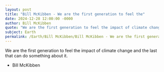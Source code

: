 ```yaml
---
layout: post
title: "Bill McKibben - We are the first generation to feel the"
date: 2024-12-28 12:00:00 -0000
author: Bill McKibben
quote: "We are the first generation to feel the impact of climate change and the last that can do something about it."
subject: Earth
permalink: /Earth/Bill McKibben/Bill McKibben - We are the first generation to feel the
---
```


We are the first generation to feel the impact of climate change and the last that can do something about it.

- Bill McKibben
